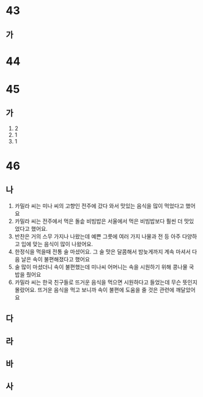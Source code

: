 # 43
## 가
# 44
# 45
## 가
1. 2
2. 1
3. 1
# 46
## 나
1. 카밀라 씨는 미나 씨의 고향인 전주에 갔다 와서 맛있는 음식을 많이 먹었다고 했어요
2. 카밀라 씨는 전주에서 먹은 돌솥 비빔밥은 서울에서 먹은 비빔밥보다 훨씬 더 맛있었다고 했어요.
3. 반찬은 거의 스무 가지나 나왔는데 예쁜 그릇에 여러 가지 나물과 전 등 아주 다양하고 입에 맞는 음식이 많이 나왔어요.
4. 한정식을 먹을때 전통 술 마셨어요. 그 술 맛은 달콤해서 밤늦게까지 계속 마셔서 다음 날은 속이 불편해졌다고 했어요
5. 술 많이 마셨더니 속이 불편했는데 미나씨 어머니는 속을 시원하기 위해 콩나물 국밥을 줬어요
6. 카밀라 씨는 한국 친구들로 뜨거운 음식을 먹으면 시원하다고 들었는데 무슨 뜻인지 몰랐어요. 뜨거운 음식을 먹고 보니까 속이 불편에 도움을 줄 것은 관련에 깨달았어요 
## 다
## 라
## 바
## 사